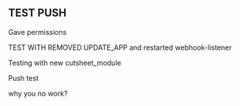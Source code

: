 ## TEST PUSH

Gave permissions

TEST WITH REMOVED UPDATE_APP and restarted webhook-listener

Testing with new cutsheet_module

Push test

why you no work?
